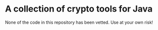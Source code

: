 # A collection of crypto tools for Java
None of the code in this repository has been vetted. Use at your own risk!
